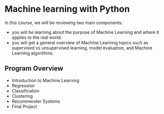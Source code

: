 # Machine learning with Python
In this course, we will be reviewing two main components:
- you will be learning about the purpose of Machine Learning and where it applies to the real world. 
-  you will get a general overview of Machine Learning topics such as supervised vs unsupervised learning,  model evaluation, and Machine Learning algorithms. 
## Program Overview
- Introduction to Machine Learning
- Regression
- Classification
- Clustering
- Recommender Systems
- Final Project 
